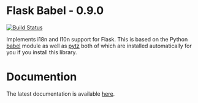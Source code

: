 # Flask Babel - 0.9.0

[![Build Status](https://travis-ci.org/python-babel/flask-babel.svg?branch=master)](https://travis-ci.org/python-babel/flask-babel)

Implements i18n and l10n support for Flask.  This is based on the Python
[babel][] module as well as [pytz][] both of which are installed automatically
for you if you install this library.

# Documention

The latest documentation is available [here][docs].

[babel]: https://github.com/python-babel/babel
[pytz]: https://pypi.python.org/pypi/pytz/
[docs]: https://pythonhosted.org/Flask-Babel/
